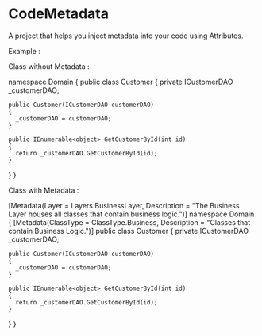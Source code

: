 CodeMetadata
============

A project that helps you inject metadata into your code using Attributes. 

Example : 

Class without Metadata : 

namespace Domain
{
  public class Customer
  {
    private ICustomerDAO _customerDAO;

    public Customer(ICustomerDAO customerDAO)
    {
      _customerDAO = customerDAO;
    }

    public IEnumerable<object> GetCustomerById(int id)
    {
      return _customerDAO.GetCustomerById(id);
    }
  }
}

Class with Metadata : 

[Metadata(Layer = Layers.BusinessLayer, Description = "The Business Layer houses all classes that contain business logic.")]
namespace Domain
{
  [Metadata(ClassType = ClassType.Business, Description = "Classes that contain Business Logic.")]
  public class Customer
  {
    private ICustomerDAO _customerDAO;

    public Customer(ICustomerDAO customerDAO)
    {
      _customerDAO = customerDAO;
    }

    public IEnumerable<object> GetCustomerById(int id)
    {
      return _customerDAO.GetCustomerById(id);
    }
  }
}
